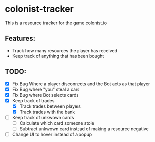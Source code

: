 # colonist-tracker
This is a resource tracker for the game colonist.io

## Features:
- Track how many resources the player has received
- Keep track of anything that has been bought

## TODO:
- [x] Fix Bug Where a player disconnects and the Bot acts as that player
- [x] Fix Bug where "you" steal a card
- [x] Fix Bug where Bot selects cards
- [x] Keep track of trades 
    - [x] Track trades between players
    - [x] Track trades with the bank
- [ ] Keep track of unkwown cards
    - [ ] Calculate which card someone stole
    - [ ] Subtract unkwown card instead of making a resource negative
- [ ] Change UI to hover instead of a popup
